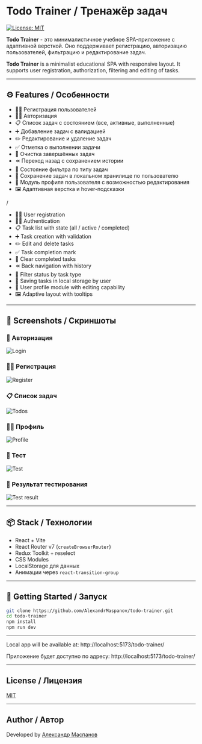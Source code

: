 # Todo Trainer / Тренажёр задач

[![License: MIT](https://img.shields.io/badge/License-MIT-blue.svg)](./LICENSE)

**Todo Trainer** - это минималистичное учебное SPA-приложение с адаптивной версткой. Оно поддерживает регистрацию, авторизацию пользователей, фильтрацию и редактирование задач.

**Todo Trainer** is a minimalist educational SPA with responsive layout. It supports user registration, authorization, filtering and editing of tasks.

---

## ⚙️ Features / Особенности

- 🧍‍♂️ Регистрация пользователей
- 🧑‍💼 Авторизация
- 📋 Список задач с состоянием (все, активные, выполненные)
- ➕ Добавление задач с валидацией
- ✏️ Редактирование и удаление задач
- ✅ Отметка о выполнении задачи
- 🔄 Очистка завершённых задач
- ⏪ Переход назад с сохранением истории
- 🎯 Состояние фильтра по типу задач
- 🧠 Сохранение задач в локальном хранилище по пользователю
- 🧾 Модуль профиля пользователя с возможностью редактирования
- 🖼️ Адаптивная верстка и hover-подсказки

/

- 🧍‍♂️ User registration
- 🧑‍💼 Authentication
- 📋 Task list with state (all / active / completed)
- ➕ Task creation with validation
- ✏️ Edit and delete tasks
- ✅ Task completion mark
- 🔄 Clear completed tasks
- ⏪ Back navigation with history
- 🎯 Filter status by task type
- 🧠 Saving tasks in local storage by user
- 🧾 User profile module with editing capability
- 🖼️ Adaptive layout with tooltips

---

## 📸 Screenshots / Скриншоты

### 🔐 Авторизация
![Login](./screenshots/login.png)

### 🧍‍♂️ Регистрация
![Register](./screenshots/register.png)

### 📋 Список задач
![Todos](./screenshots/todos.png)

### 🧑‍💼 Профиль
![Profile](./screenshots/profile.png)

### 🧪 Тест
![Test](./screenshots/test.png)

### 🧪 Результат тестирования
![Test result](./screenshots/testResult.png)

---

## 📦 Stack / Технологии

- React + Vite
- React Router v7 (`createBrowserRouter`)
- Redux Toolkit + reselect
- CSS Modules
- LocalStorage для данных
- Анимации через `react-transition-group`

---

## 🚀 Getting Started / Запуск

```bash
git clone https://github.com/AlexandrMaspanov/todo-trainer.git
cd todo-trainer
npm install
npm run dev
```
---

Local app will be available at: http://localhost:5173/todo-trainer/

Приложение будет доступно по адресу: http://localhost:5173/todo-trainer/

---

## License / Лицензия

[MIT](LICENSE)

---

## Author / Автор

Developed by [Александр Маспанов](https://github.com/AlexandrMaspanov)
